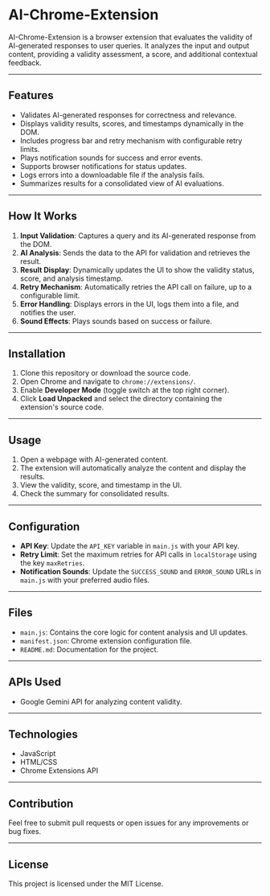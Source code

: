 # AI-Chrome-Extension

AI-Chrome-Extension is a browser extension that evaluates the validity of AI-generated responses to user queries. It analyzes the input and output content, providing a validity assessment, a score, and additional contextual feedback. 

---

## Features
- Validates AI-generated responses for correctness and relevance.
- Displays validity results, scores, and timestamps dynamically in the DOM.
- Includes progress bar and retry mechanism with configurable retry limits.
- Plays notification sounds for success and error events.
- Supports browser notifications for status updates.
- Logs errors into a downloadable file if the analysis fails.
- Summarizes results for a consolidated view of AI evaluations.

---

## How It Works
1. **Input Validation**: Captures a query and its AI-generated response from the DOM.
2. **AI Analysis**: Sends the data to the API for validation and retrieves the result.
3. **Result Display**: Dynamically updates the UI to show the validity status, score, and analysis timestamp.
4. **Retry Mechanism**: Automatically retries the API call on failure, up to a configurable limit.
5. **Error Handling**: Displays errors in the UI, logs them into a file, and notifies the user.
6. **Sound Effects**: Plays sounds based on success or failure.

---

## Installation

1. Clone this repository or download the source code.
2. Open Chrome and navigate to `chrome://extensions/`.
3. Enable **Developer Mode** (toggle switch at the top right corner).
4. Click **Load Unpacked** and select the directory containing the extension's source code.

---

## Usage

1. Open a webpage with AI-generated content.
2. The extension will automatically analyze the content and display the results.
3. View the validity, score, and timestamp in the UI.
4. Check the summary for consolidated results.

---

## Configuration

- **API Key**: Update the `API_KEY` variable in `main.js` with your API key.
- **Retry Limit**: Set the maximum retries for API calls in `localStorage` using the key `maxRetries`.
- **Notification Sounds**: Update the `SUCCESS_SOUND` and `ERROR_SOUND` URLs in `main.js` with your preferred audio files.

---

## Files

- `main.js`: Contains the core logic for content analysis and UI updates.
- `manifest.json`: Chrome extension configuration file.
- `README.md`: Documentation for the project.

---

## APIs Used
- Google Gemini API for analyzing content validity.

---

## Technologies
- JavaScript
- HTML/CSS
- Chrome Extensions API

---

## Contribution
Feel free to submit pull requests or open issues for any improvements or bug fixes.

---

## License
This project is licensed under the MIT License.
